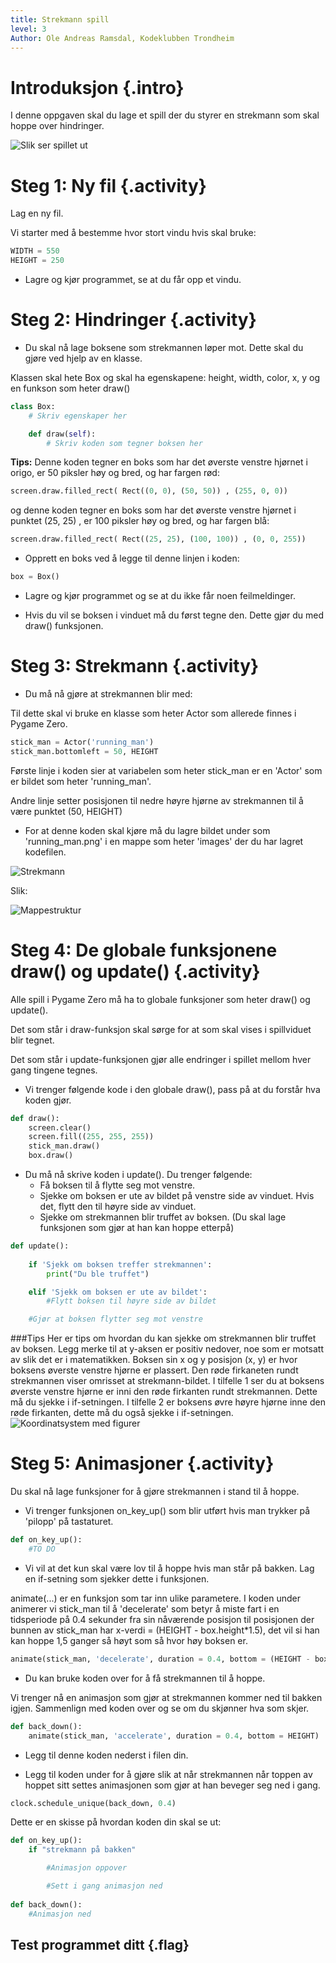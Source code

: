 ```yaml
---
title: Strekmann spill
level: 3
Author: Ole Andreas Ramsdal, Kodeklubben Trondheim
---
```


# Introduksjon {.intro}

I denne oppgaven skal du lage et spill der du styrer en strekmann som skal hoppe over hindringer.

![](skjermdump.png "Slik ser spillet ut")

# Steg 1: Ny fil {.activity}

Lag en ny fil.

Vi starter med å bestemme hvor stort vindu hvis skal bruke:

```python
WIDTH = 550
HEIGHT = 250
```
+ Lagre og kjør programmet, se at du får opp et vindu.

# Steg 2: Hindringer {.activity}

+ Du skal nå lage boksene som strekmannen løper mot. Dette skal du gjøre ved hjelp av en klasse.

Klassen skal hete Box og skal ha egenskapene:
height, width, color, x, y og en funkson som heter draw()

```python
class Box:
    # Skriv egenskaper her

    def draw(self):
    	# Skriv koden som tegner boksen her
```
**Tips:**
Denne koden tegner en boks som har det øverste venstre hjørnet i origo, er 50 piksler høy og bred, og har fargen rød:
```python
screen.draw.filled_rect( Rect((0, 0), (50, 50)) , (255, 0, 0))
```
og denne koden tegner en boks som har det øverste venstre hjørnet i punktet (25, 25) , er 100 piksler høy og bred, og har fargen blå:
```python
screen.draw.filled_rect( Rect((25, 25), (100, 100)) , (0, 0, 255))
```

+ Opprett en boks ved å legge til denne linjen i koden:
```python
box = Box()
```

+ Lagre og kjør programmet og se at du ikke får noen feilmeldinger. 

+ Hvis du vil se boksen i vinduet må du først tegne den. Dette gjør du med draw() funksjonen.

# Steg 3: Strekmann {.activity}

+ Du må nå gjøre at strekmannen blir med: 

Til dette skal vi bruke en klasse som heter Actor som allerede finnes i Pygame Zero. 

```python
stick_man = Actor('running_man')
stick_man.bottomleft = 50, HEIGHT
```

Første linje i koden sier at variabelen som heter stick_man er en 'Actor' som er bildet som heter 'running_man'. 

Andre linje setter posisjonen til nedre høyre hjørne av strekmannen til å være punktet (50, HEIGHT)

 + For at denne koden skal kjøre må du lagre bildet under som 'running_man.png' i en mappe som heter 'images' der du har lagret kodefilen.

![](running_man.png "Strekmann")

Slik:

![](mappestruktur.png "Mappestruktur")

# Steg 4: De globale funksjonene draw() og update()  {.activity}

Alle spill i Pygame Zero må ha to globale funksjoner som heter draw() og update().

Det som står i draw-funksjon skal sørge for at som skal vises i spillviduet blir tegnet.

Det som står i update-funksjonen gjør alle endringer i spillet mellom hver gang tingene tegnes.

+ Vi trenger følgende kode i den globale draw(), pass på at du forstår hva koden gjør.

```python
def draw():
	screen.clear()
	screen.fill((255, 255, 255))
	stick_man.draw()
	box.draw()
```

+ Du må nå skrive koden i update().
Du trenger følgende:
	- Få boksen til å flytte seg mot venstre.
	- Sjekke om boksen er ute av bildet på venstre side av vinduet. Hvis det, flytt den til høyre side av vinduet.
	- Sjekke om strekmannen blir truffet av boksen. (Du skal lage funksjonen som gjør at han kan hoppe etterpå)

```python
def update():
	
	if 'Sjekk om boksen treffer strekmannen':
		print("Du ble truffet")

	elif 'Sjekk om boksen er ute av bildet':
		#Flytt boksen til høyre side av bildet

	#Gjør at boksen flytter seg mot venstre
```

###Tips
Her er tips om hvordan du kan sjekke om strekmannen blir truffet av boksen. Legg merke til at y-aksen er positiv nedover, noe som er motsatt av slik det er i matematikken. Boksen sin x og y posisjon (x, y) er hvor boksens øverste venstre hjørne er plassert. Den røde firkaneten rundt strekmannen viser omrisset at strekmann-bildet.
I tilfelle 1 ser du at boksens øverste venstre hjørne er inni den røde firkanten rundt strekmannen. Dette må du sjekke i if-setningen.
I tilfelle 2 er boksens øvre høyre hjørne inne den røde firkanten, dette må du også sjekke i if-setningen.
![](koord_data2.png "Koordinatsystem med figurer")


# Steg 5: Animasjoner {.activity}

Du skal nå lage funksjoner for å gjøre strekmannen i stand til å hoppe.

+ Vi trenger funksjonen on_key_up() som blir utført hvis man trykker på 'pilopp' på tastaturet.

```python
def on_key_up():
	#TO DO
```

+ Vi vil at det kun skal være lov til å hoppe hvis man står på bakken. Lag en if-setning som sjekker dette i funksjonen.

animate(...) er en funksjon som tar inn ulike parametere. I koden under animerer vi stick_man til å 'decelerate' som betyr å miste fart i en tidsperiode på 0.4 sekunder fra sin nåværende posisjon til posisjonen der bunnen av stick_man har x-verdi = (HEIGHT - box.height*1.5), det vil si han kan hoppe 1,5 ganger så høyt som så hvor høy boksen er.

```python
animate(stick_man, 'decelerate', duration = 0.4, bottom = (HEIGHT - box.height*1.5))
``` 
+ Du kan bruke koden over for å få strekmannen til å hoppe. 

Vi trenger nå en animasjon som gjør at strekmannen kommer ned til bakken igjen. Sammenlign med koden over og se om du skjønner hva som skjer.

```python
def back_down():
	animate(stick_man, 'accelerate', duration = 0.4, bottom = HEIGHT)
``` 
+ Legg til denne koden nederst i filen din.

+ Legg til koden under for å gjøre slik at når strekmannen når toppen av hoppet sitt settes animasjonen som gjør at han beveger seg ned i gang.

```python
clock.schedule_unique(back_down, 0.4)
```

Dette er en skisse på hvordan koden din skal se ut:
```python
def on_key_up():
	if "strekmann på bakken"

		#Animasjon oppover

		#Sett i gang animasjon ned
	
def back_down():
	#Animasjon ned
```

## Test programmet ditt {.flag}